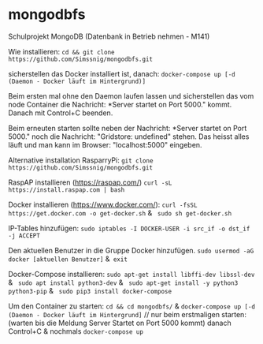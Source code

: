 # mongodbfs
Schulprojekt MongoDB (Datenbank in Betrieb nehmen - M141)


Wie installieren:
  ```cd && git clone https://github.com/Simssnig/mongodbfs.git```
  
sicherstellen das Docker installiert ist, danach: 
  ```docker-compose up [-d (Daemon - Docker läuft im Hintergrund)] ```

Beim ersten mal ohne den Daemon laufen lassen und sicherstellen das vom node Container die Nachricht: *Server startet on Port 5000." kommt.
Danach mit Control+C beenden.

Beim erneuten starten sollte neben der Nachricht: *Server startet on Port 5000." noch die Nachricht: "Gridstore: undefined" stehen. Das heisst alles läuft und man kann im Browser: "localhost:5000" eingeben.


Alternative installation RasparryPi:
  ```git clone https://github.com/Simssnig/mongodbfs.git```

RaspAP installieren (https://raspap.com/)
	```curl -sL https://install.raspap.com | bash```

Docker installieren (https://www.docker.com/):
	```curl -fsSL https://get.docker.com -o get-docker.sh``` & ```
	sudo sh get-docker.sh```

IP-Tables hinzufügen:
	```sudo iptables -I DOCKER-USER -i src_if -o dst_if -j ACCEPT```
   
Den aktuellen Benutzer in die Gruppe Docker hinzufügen.
  ```sudo usermod -aG docker [aktuellen Benutzer]``` &```
  exit```

Docker-Compose installieren:
	```sudo apt-get install libffi-dev libssl-dev ```& ```
	sudo apt install python3-dev``` & ```
	sudo apt-get install -y python3 python3-pip``` &  ```
	sudo pip3 install docker-compose```

Um den Container zu starten:
	```cd && cd mongodbfs/``` & ```
	docker-compose up [-d (Daemon - Docker läuft im Hintergrund] ```
		// nur beim erstmaligen starten:
      (warten bis die Meldung Server Startet on Port 5000 kommt) danach Control+C 
	      & nochmals ```docker-compose up```
